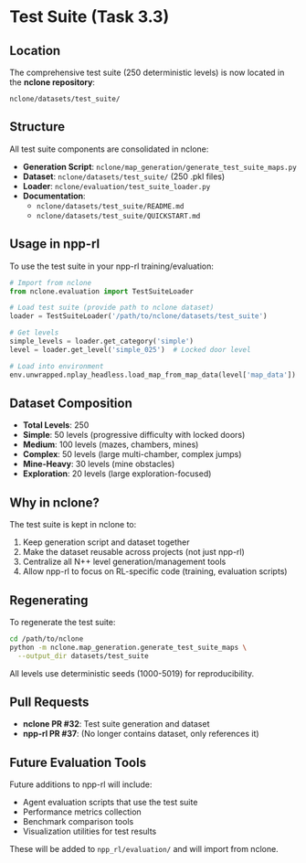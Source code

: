 # Test Suite (Task 3.3)

## Location

The comprehensive test suite (250 deterministic levels) is now located in the **nclone repository**:

```
nclone/datasets/test_suite/
```

## Structure

All test suite components are consolidated in nclone:
- **Generation Script**: `nclone/map_generation/generate_test_suite_maps.py`
- **Dataset**: `nclone/datasets/test_suite/` (250 .pkl files)
- **Loader**: `nclone/evaluation/test_suite_loader.py`
- **Documentation**: 
  - `nclone/datasets/test_suite/README.md`
  - `nclone/datasets/test_suite/QUICKSTART.md`

## Usage in npp-rl

To use the test suite in your npp-rl training/evaluation:

```python
# Import from nclone
from nclone.evaluation import TestSuiteLoader

# Load test suite (provide path to nclone dataset)
loader = TestSuiteLoader('/path/to/nclone/datasets/test_suite')

# Get levels
simple_levels = loader.get_category('simple')
level = loader.get_level('simple_025')  # Locked door level

# Load into environment
env.unwrapped.nplay_headless.load_map_from_map_data(level['map_data'])
```

## Dataset Composition

- **Total Levels**: 250
- **Simple**: 50 levels (progressive difficulty with locked doors)
- **Medium**: 100 levels (mazes, chambers, mines)
- **Complex**: 50 levels (large multi-chamber, complex jumps)
- **Mine-Heavy**: 30 levels (mine obstacles)
- **Exploration**: 20 levels (large exploration-focused)

## Why in nclone?

The test suite is kept in nclone to:
1. Keep generation script and dataset together
2. Make the dataset reusable across projects (not just npp-rl)
3. Centralize all N++ level generation/management tools
4. Allow npp-rl to focus on RL-specific code (training, evaluation scripts)

## Regenerating

To regenerate the test suite:

```bash
cd /path/to/nclone
python -m nclone.map_generation.generate_test_suite_maps \
  --output_dir datasets/test_suite
```

All levels use deterministic seeds (1000-5019) for reproducibility.

## Pull Requests

- **nclone PR #32**: Test suite generation and dataset
- **npp-rl PR #37**: (No longer contains dataset, only references it)

## Future Evaluation Tools

Future additions to npp-rl will include:
- Agent evaluation scripts that use the test suite
- Performance metrics collection
- Benchmark comparison tools
- Visualization utilities for test results

These will be added to `npp_rl/evaluation/` and will import from nclone.
